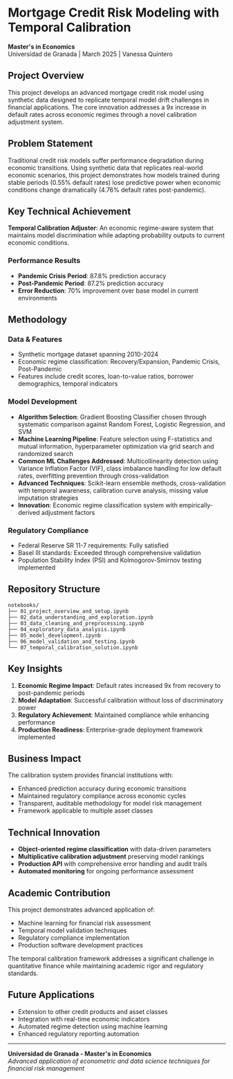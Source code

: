 # Mortgage Credit Risk Modeling with Temporal Calibration

**Master's in Economics**  
Universidad de Granada | March 2025 | Vanessa Quintero

## Project Overview

This project develops an advanced mortgage credit risk model using synthetic data designed to replicate temporal model drift challenges in financial applications. The core innovation addresses a 9x increase in default rates across economic regimes through a novel calibration adjustment system.

## Problem Statement

Traditional credit risk models suffer performance degradation during economic transitions. Using synthetic data that replicates real-world economic scenarios, this project demonstrates how models trained during stable periods (0.55% default rates) lose predictive power when economic conditions change dramatically (4.76% default rates post-pandemic).

## Key Technical Achievement

**Temporal Calibration Adjuster**: An economic regime-aware system that maintains model discrimination while adapting probability outputs to current economic conditions.

### Performance Results
- **Pandemic Crisis Period**: 87.8% prediction accuracy
- **Post-Pandemic Period**: 87.2% prediction accuracy  
- **Error Reduction**: 70% improvement over base model in current environments

## Methodology

### Data & Features
- Synthetic mortgage dataset spanning 2010-2024
- Economic regime classification: Recovery/Expansion, Pandemic Crisis, Post-Pandemic
- Features include credit scores, loan-to-value ratios, borrower demographics, temporal indicators

### Model Development
- **Algorithm Selection**: Gradient Boosting Classifier chosen through systematic comparison against Random Forest, Logistic Regression, and SVM
- **Machine Learning Pipeline**: Feature selection using F-statistics and mutual information, hyperparameter optimization via grid search and randomized search
- **Common ML Challenges Addressed**: Multicollinearity detection using Variance Inflation Factor (VIF), class imbalance handling for low default rates, overfitting prevention through cross-validation
- **Advanced Techniques**: Scikit-learn ensemble methods, cross-validation with temporal awareness, calibration curve analysis, missing value imputation strategies
- **Innovation**: Economic regime classification system with empirically-derived adjustment factors

### Regulatory Compliance
- Federal Reserve SR 11-7 requirements: Fully satisfied
- Basel III standards: Exceeded through comprehensive validation
- Population Stability Index (PSI) and Kolmogorov-Smirnov testing implemented

## Repository Structure

```
notebooks/
├── 01_project_overview_and_setup.ipynb
├── 02_data_understanding_and_exploration.ipynb  
├── 03_data_cleaning_and_preprocessing.ipynb
├── 04_exploratory_data_analysis.ipynb
├── 05_model_development.ipynb
├── 06_model_validation_and_testing.ipynb
└── 07_temporal_calibration_solution.ipynb
```

## Key Insights

1. **Economic Regime Impact**: Default rates increased 9x from recovery to post-pandemic periods
2. **Model Adaptation**: Successful calibration without loss of discriminatory power
3. **Regulatory Achievement**: Maintained compliance while enhancing performance
4. **Production Readiness**: Enterprise-grade deployment framework implemented

## Business Impact

The calibration system provides financial institutions with:
- Enhanced prediction accuracy during economic transitions
- Maintained regulatory compliance across economic cycles
- Transparent, auditable methodology for model risk management
- Framework applicable to multiple asset classes

## Technical Innovation

- **Object-oriented regime classification** with data-driven parameters
- **Multiplicative calibration adjustment** preserving model rankings
- **Production API** with comprehensive error handling and audit trails
- **Automated monitoring** for ongoing performance assessment

## Academic Contribution

This project demonstrates advanced application of:
- Machine learning for financial risk assessment
- Temporal model validation techniques
- Regulatory compliance implementation
- Production software development practices

The temporal calibration framework addresses a significant challenge in quantitative finance while maintaining academic rigor and regulatory standards.

## Future Applications

- Extension to other credit products and asset classes
- Integration with real-time economic indicators
- Automated regime detection using machine learning
- Enhanced regulatory reporting automation

---

**Universidad de Granada - Master's in Economics**  
*Advanced application of econometric and data science techniques for financial risk management*

